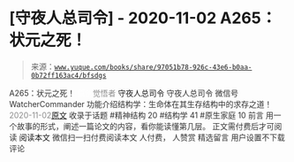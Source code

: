 # [守夜人总司令] - 2020-11-02 A265：状元之死！

> 来源：[`www.yuque.com/books/share/97051b78-926c-43e6-b0aa-0b72ff163ac4/bfsdgs`](https://www.yuque.com/books/share/97051b78-926c-43e6-b0aa-0b72ff163ac4/bfsdgs)

<ne-p id="520f42f3293818f927861ebbd5b15da4_p_0" data-lake-id="520f42f3293818f927861ebbd5b15da4_p_0"><ne-text id="u187966cf" style="color: rgb(51, 51, 51);">A265：状元之死！</ne-text></ne-p> <ne-p id="ce215c78aa6cd161cfd35be6838e8972" data-lake-id="ce215c78aa6cd161cfd35be6838e8972"><ne-text id="uc85422b9" ne-fontsize="12" style="color: rgb(255, 255, 255);">原创</ne-text><ne-text id="u18b0e71c" style="color: rgb(140, 140, 140);">觉悟者</ne-text> <ne-text id="u240d637f" ne-fontsize="14">守夜人总司令</ne-text></ne-p> <ne-p id="67cdc32c64290202aa92ec86a320457c" data-lake-id="67cdc32c64290202aa92ec86a320457c"><ne-text id="u0cade683" ne-fontsize="14" ne-bold="true" style="color: rgb(51, 51, 51);">守夜人总司令</ne-text></ne-p> <ne-p id="e9583cb19def6b44c2d1638ff5e889b3" data-lake-id="e9583cb19def6b44c2d1638ff5e889b3"><ne-text id="u454f3d99" ne-fontsize="14" style="color: rgb(51, 51, 51);">微信号</ne-text><ne-text id="u86213cd1" ne-fontsize="14" style="color: rgb(51, 51, 51);">WatcherCommander</ne-text></ne-p> <ne-p id="5e28b744ec64f3c47bcc3f14b029cfed" data-lake-id="5e28b744ec64f3c47bcc3f14b029cfed"><ne-text id="ufbadf047" ne-fontsize="14" style="color: rgb(51, 51, 51);">功能介绍</ne-text><ne-text id="ucaa0933c" ne-fontsize="14" style="color: rgb(51, 51, 51);">结构学：生命体在其生存结构中的求存之道！</ne-text></ne-p> <ne-p id="80760c493b7e1654f53e7aee72db9ce9" data-lake-id="80760c493b7e1654f53e7aee72db9ce9"><ne-text id="u2daa6fea" style="color: rgb(140, 140, 140);">2020-11-02</ne-text>[<ne-text id="u3050dd23" ne-fontsize="14">原文</ne-text>](https://mp.weixin.qq.com/s?__biz=MzAxNDk1NjI2Mw==&mid=2247485989&idx=1&sn=e68f095a30726390b5c2d9eceeca7ab3&chksm=9b8a29adacfda0bbcb9a223e21127e23a2ce9aa8b1d060735a724e7e2cbe96e3bafd5b425a9a&scene=27#wechat_redirect&cpage=108)</ne-p> <ne-p id="8e7c79619784fa1ea1f5f678b79580cb" data-lake-id="8e7c79619784fa1ea1f5f678b79580cb"><ne-text id="u6e097541" style="color: rgb(51, 51, 51);">收录于话题</ne-text></ne-p> <ne-p id="8207fa5205c006f427f2567eac740674" data-lake-id="8207fa5205c006f427f2567eac740674"><ne-text id="u33e6a6f1" style="color: rgb(51, 51, 51);">#精神结构 20</ne-text></ne-p> <ne-p id="ae549656ac2536170b2f89204ed2b6ec" data-lake-id="ae549656ac2536170b2f89204ed2b6ec"><ne-text id="uf4ce00e9" style="color: rgb(51, 51, 51);">#结构学 41</ne-text></ne-p> <ne-p id="3a7572f942e01b5fbec155a1ca50877f" data-lake-id="3a7572f942e01b5fbec155a1ca50877f"><ne-text id="u5e4b6e78" style="color: rgb(51, 51, 51);">#原生家庭 10</ne-text></ne-p> <ne-p id="020624cf433dec83cc53ff9ca375b34d" data-lake-id="020624cf433dec83cc53ff9ca375b34d"><ne-text id="udb35b935" style="color: rgb(51, 51, 51);">前言</ne-text></ne-p> <ne-p id="fef64425ab30fce4e5b1bf729fa5f5ca" data-lake-id="fef64425ab30fce4e5b1bf729fa5f5ca"><ne-text id="u32ea0702" style="color: rgb(51, 51, 51);">用一个故事的形式，阐述一篇论文的内容，看你能读懂第几层。</ne-text></ne-p> <ne-p id="88c37bbe4317c8c47d9a67f5f7c333c3" data-lake-id="88c37bbe4317c8c47d9a67f5f7c333c3" ne-alignment="center"><ne-text id="u91fe621f" style="color: rgb(51, 51, 51);">正文需付费后才可阅读</ne-text></ne-p> <ne-p id="65e772bdac9830936da00be8df0d6e6b" data-lake-id="65e772bdac9830936da00be8df0d6e6b" ne-alignment="center"><ne-text id="u6ca3ebc4">阅读本文</ne-text></ne-p> <ne-p id="a5f97bd969189a83ff93d62ff7ec896c" data-lake-id="a5f97bd969189a83ff93d62ff7ec896c" ne-alignment="center"><ne-text id="ufa35292a" style="color: rgb(51, 51, 51);">微信扫一扫付费阅读本文</ne-text></ne-p> <ne-p id="e2c1b3d36f781d49143df7737efe45b4" data-lake-id="e2c1b3d36f781d49143df7737efe45b4" ne-alignment="center"><ne-text id="u19708b9b" style="color: rgb(51, 51, 51);">人付费</ne-text><ne-text id="u18b6e5c8" ne-fontsize="13" style="color: rgb(51, 51, 51);">， 人赞赏</ne-text></ne-p> <ne-h3 id="2IkDp" data-lake-id="2IkDp"><ne-heading-ext><ne-heading-anchor></ne-heading-anchor><ne-heading-fold></ne-heading-fold></ne-heading-ext><ne-heading-content><ne-text id="u3a159ad7" ne-fontsize="16" style="color: rgb(51, 51, 51);">精选留言</ne-text></ne-heading-content></ne-h3> <ne-p id="16f60267168f7b508898a90d3a25804d" data-lake-id="16f60267168f7b508898a90d3a25804d"><ne-text id="u8dc118a9" style="color: rgb(51, 51, 51);">用户设置不下载评论</ne-text></ne-p>